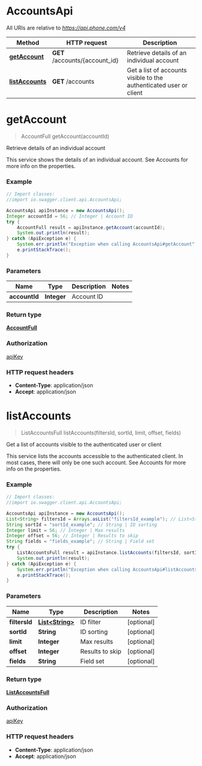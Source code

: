 # AccountsApi

All URIs are relative to *https://api.phone.com/v4*

Method | HTTP request | Description
------------- | ------------- | -------------
[**getAccount**](AccountsApi.md#getAccount) | **GET** /accounts/{account_id} | Retrieve details of an individual account
[**listAccounts**](AccountsApi.md#listAccounts) | **GET** /accounts | Get a list of accounts visible to the authenticated user or client


<a name="getAccount"></a>
# **getAccount**
> AccountFull getAccount(accountId)

Retrieve details of an individual account

This service shows the details of an individual account. See Accounts for more info on the properties.

### Example
```java
// Import classes:
//import io.swagger.client.api.AccountsApi;

AccountsApi apiInstance = new AccountsApi();
Integer accountId = 56; // Integer | Account ID
try {
    AccountFull result = apiInstance.getAccount(accountId);
    System.out.println(result);
} catch (ApiException e) {
    System.err.println("Exception when calling AccountsApi#getAccount");
    e.printStackTrace();
}
```

### Parameters

Name | Type | Description  | Notes
------------- | ------------- | ------------- | -------------
 **accountId** | **Integer**| Account ID |

### Return type

[**AccountFull**](AccountFull.md)

### Authorization

[apiKey](../README.md#apiKey)

### HTTP request headers

 - **Content-Type**: application/json
 - **Accept**: application/json

<a name="listAccounts"></a>
# **listAccounts**
> ListAccountsFull listAccounts(filtersId, sortId, limit, offset, fields)

Get a list of accounts visible to the authenticated user or client

This service lists the accounts accessible to the authenticated client. In most cases, there will only be one such account. See Accounts for more info on the properties.

### Example
```java
// Import classes:
//import io.swagger.client.api.AccountsApi;

AccountsApi apiInstance = new AccountsApi();
List<String> filtersId = Arrays.asList("filtersId_example"); // List<String> | ID filter
String sortId = "sortId_example"; // String | ID sorting
Integer limit = 56; // Integer | Max results
Integer offset = 56; // Integer | Results to skip
String fields = "fields_example"; // String | Field set
try {
    ListAccountsFull result = apiInstance.listAccounts(filtersId, sortId, limit, offset, fields);
    System.out.println(result);
} catch (ApiException e) {
    System.err.println("Exception when calling AccountsApi#listAccounts");
    e.printStackTrace();
}
```

### Parameters

Name | Type | Description  | Notes
------------- | ------------- | ------------- | -------------
 **filtersId** | [**List&lt;String&gt;**](String.md)| ID filter | [optional]
 **sortId** | **String**| ID sorting | [optional]
 **limit** | **Integer**| Max results | [optional]
 **offset** | **Integer**| Results to skip | [optional]
 **fields** | **String**| Field set | [optional]

### Return type

[**ListAccountsFull**](ListAccountsFull.md)

### Authorization

[apiKey](../README.md#apiKey)

### HTTP request headers

 - **Content-Type**: application/json
 - **Accept**: application/json

